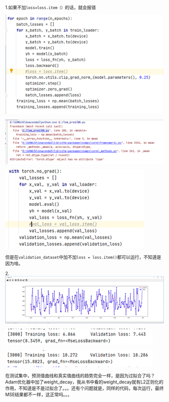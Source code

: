 1.如果不加`loss=loss.item（）`的话，就会报错

![image](./img/pic1.jpg)

![image text](./img/pic2.jpg)

![image text](./img/pic3.jpg)





​	但是在`validation_dataset`中加不加`loss = loss.item()`都可以运行，不知道是因为啥。

2.![image text](./img/pic4.jpg)

![image text](./img/pic5.jpg)



![image text](./img/pic6.jpg)



在测试集中，预测值曲线和真实值曲线的趋势完全一样，是因为过拟合了吗？Adam优化器中加了weight_decay，我从书中看的weight_decay就有L2正则化的作用，不知道是不是过拟合了。。。还有个问题就是，同样的代码，每次运行，最终MSE结果都不一样，这正常吗。。。

